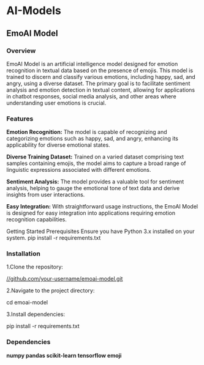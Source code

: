 # AI-Models

## EmoAI Model

### Overview
EmoAI Model is an artificial intelligence model designed for emotion recognition in textual data based on the presence of emojis. This model is trained to discern and classify various emotions, including happy, sad, and angry, using a diverse dataset. The primary goal is to facilitate sentiment analysis and emotion detection in textual content, allowing for applications in chatbot responses, social media analysis, and other areas where understanding user emotions is crucial.

### Features
**Emotion Recognition:** The model is capable of recognizing and categorizing emotions such as happy, sad, and angry, enhancing its applicability for diverse emotional states.

**Diverse Training Dataset:** Trained on a varied dataset comprising text samples containing emojis, the model aims to capture a broad range of linguistic expressions associated with different emotions.

**Sentiment Analysis:** The model provides a valuable tool for sentiment analysis, helping to gauge the emotional tone of text data and derive insights from user interactions.

**Easy Integration:** With straightforward usage instructions, the EmoAI Model is designed for easy integration into applications requiring emotion recognition capabilities.

Getting Started
Prerequisites
Ensure you have Python 3.x installed on your system.
pip install -r requirements.txt
### Installation
1.Clone the repository:

[//github.com/your-username/emoai-model.git](https://teachablemachine.withgoogle.com/models/ZeagiX4nB/)

2.Navigate to the project directory:

cd emoai-model

3.Install dependencies:

pip install -r requirements.txt


### Dependencies

**numpy
pandas
scikit-learn
tensorflow
emoji**

